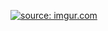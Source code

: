 <a href="https://imgur.com/reoyUz4"><img src="https://i.imgur.com/reoyUz4.jpg" title="source: imgur.com" /></a>
